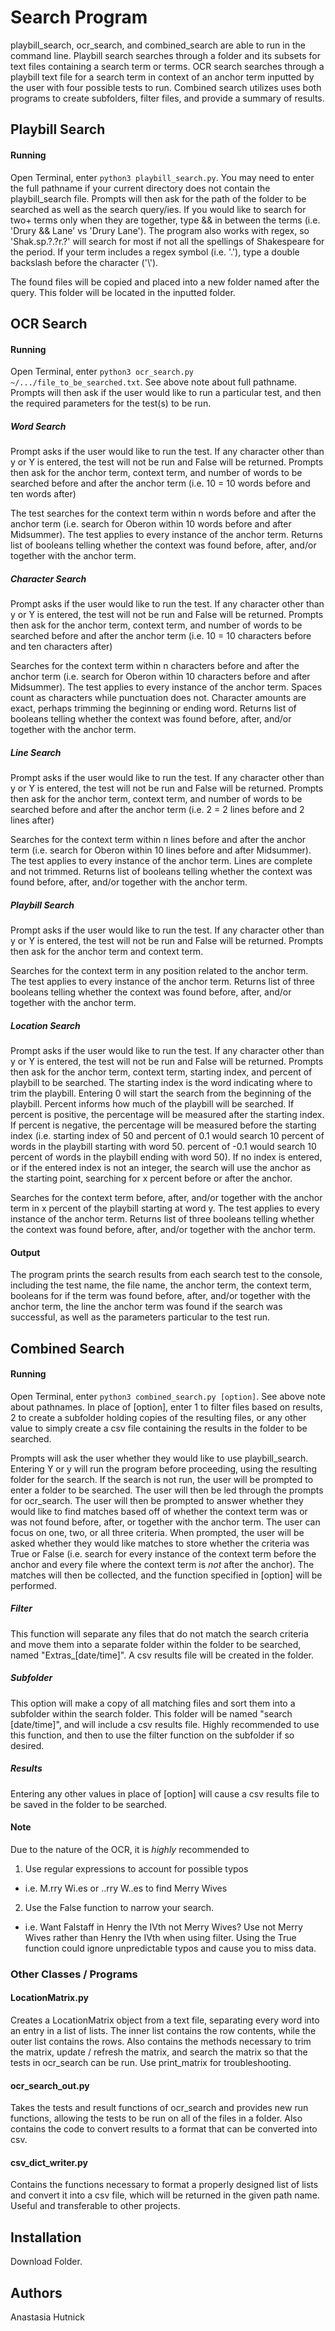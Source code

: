 # Search Program
playbill_search, ocr_search, and combined_search are able to run in the
command line. Playbill search searches through a folder and its subsets for
text files containing a search term or terms. OCR search searches through a
playbill text file for a search term in context of an anchor term inputted by
the user with four possible tests to run. Combined search utilizes uses
both programs to create subfolders, filter files, and provide a summary of
results.

## Playbill Search
#### Running
Open Terminal, enter `python3 playbill_search.py`. You may need to enter the
full pathname if your current directory does not contain the playbill_search
file. Prompts will then ask for the path of the folder to be searched as well
as the search query/ies. If you would like to search for two+ terms only when
they are together, type && in between the terms (i.e. 'Drury && Lane' vs
'Drury Lane'). The program also works with regex, so 'Shak.sp.?.?r.?' will
search for most if not all the spellings of Shakespeare for the period. If your
term includes a regex symbol (i.e. '.'), type a double backslash before the
character ('\\').

The found files will be copied and placed into a new
folder named after the query. This folder will be located in the inputted
folder.

## OCR Search
#### Running
Open Terminal, enter `python3 ocr_search.py ~/.../file_to_be_searched.txt`.
See above note about full pathname. Prompts will then ask if the user would
like to run a particular test, and then the required parameters for the
test(s) to be run.

##### Word Search
Prompt asks if the user would like to run the test. If any character other
than y or Y is entered, the test will not be run and False will be returned.
Prompts then ask for the anchor term, context term, and number of words to be
searched before and after the anchor term (i.e. 10 = 10 words before and ten
words after)

The test searches for the context term within n words before and after the anchor
term (i.e. search for Oberon within 10 words before and after Midsummer). The test
applies to every instance of the anchor term. Returns list of booleans telling
whether the context was found before, after, and/or together with the anchor term.

##### Character Search
Prompt asks if the user would like to run the test. If any character other
than y or Y is entered, the test will not be run and False will be returned.
Prompts then ask for the anchor term, context term, and number of words to be
searched before and after the anchor term (i.e. 10 = 10 characters before and ten
characters after)

Searches for the context term within n characters before and after the anchor term
(i.e. search for Oberon within 10 characters before and after Midsummer). The test
applies to every instance of the anchor term. Spaces count as characters while
punctuation does not. Character amounts are exact, perhaps trimming the beginning
or ending word. Returns list of booleans telling whether the context was found
before, after, and/or together with the anchor term.

##### Line Search
Prompt asks if the user would like to run the test. If any character other
than y or Y is entered, the test will not be run and False will be returned.
Prompts then ask for the anchor term, context term, and number of words to be
searched before and after the anchor term (i.e. 2 = 2 lines before and 2
lines after)

Searches for the context term within n lines before and after the anchor term
(i.e. search for Oberon within 10 lines before and after Midsummer). The test
applies to every instance of the anchor term. Lines are complete and not
trimmed. Returns list of booleans telling whether the context was found before,
after, and/or together with the anchor term.

##### Playbill Search
Prompt asks if the user would like to run the test. If any character other
than y or Y is entered, the test will not be run and False will be returned.
Prompts then ask for the anchor term and context term.

Searches for the context term in any position related to the anchor term.
The test applies to every instance of the anchor term. Returns list of three
booleans telling whether the context was found before, after, and/or together
with the anchor term.

##### Location Search
Prompt asks if the user would like to run the test. If any character other
than y or Y is entered, the test will not be run and False will be returned.
Prompts then ask for the anchor term, context term, starting index, and
percent of playbill to be searched. The starting index is the word indicating
where to trim the playbill. Entering 0 will start the search from the beginning of
the playbill. Percent informs how much of the playbill will be searched. If percent
is positive, the percentage will be measured after the starting index. If percent
is negative, the percentage will be measured before the starting index (i.e. starting
index of 50 and percent of 0.1 would search 10 percent of words in the playbill
starting with word 50. percent of -0.1 would search 10 percent of words in the
playbill ending with word 50). If no index is entered, or if the entered index
is not an integer, the search will use the anchor as the starting point,
searching for x percent before or after the anchor.

Searches for the context term before, after, and/or together with the anchor
term in x percent of the playbill starting at word y. The test applies to every
instance of the anchor term. Returns list of three booleans telling whether the
context was found before, after, and/or together with the anchor term.

#### Output
The program prints the search results from each search test to the console,
including the  test name, the file name, the anchor term, the context term,
booleans for if the term was found before, after, and/or together with the anchor
term, the line the anchor term was found if the search was successful, as well
as the parameters particular to the test run.

## Combined Search
#### Running
Open Terminal, enter `python3 combined_search.py [option]`. See above note
about pathnames. In place of [option], enter 1 to filter files based on results,
2 to create a subfolder holding copies of the resulting files, or any other
value to simply create a csv file containing the results in the folder to be searched.

Prompts will ask the user whether they would like to use playbill_search. Entering
Y or y will run the program before proceeding, using the resulting folder for the
search. If the search is not run, the user will be prompted to enter a folder
to be searched. The user will then be led through the prompts for ocr_search.
The user will then be prompted to answer whether they would like to find matches
based off of whether the context term was or was not found before, after, or together
with the anchor term. The user can focus on one, two, or all three criteria.
When prompted, the user will be asked whether they would like matches to store
whether the criteria was True or False (i.e. search for every instance of the
context term before the anchor and every file where the context term is *not*
after the anchor). The matches will then be collected, and the function specified
in [option] will be performed.

##### Filter
This function will separate any files that do not match the search criteria and
move them into a separate folder within the folder to be searched, named
"Extras_[date/time]". A csv results file will be created in the folder.


##### Subfolder
This option will make a copy of all matching files and sort them into a subfolder
within the search folder. This folder will  be named "search [date/time]", and
will include a csv results file. Highly recommended to use this function, and then
to use the filter function on the subfolder if so desired.


##### Results
Entering any other values in place of [option]  will cause a csv results file
to be saved in the folder to be searched.

#### Note
Due to the nature of the OCR, it is *highly* recommended to
1. Use regular expressions to account for possible typos
* i.e. M.rry Wi.es or ..rry W..es to find Merry Wives
2. Use the False function to narrow your search.
* i.e. Want Falstaff in Henry the IVth not Merry Wives? Use not Merry Wives rather than Henry the IVth when using filter. Using the True function could ignore unpredictable typos and cause you to miss data.

### Other Classes / Programs
#### LocationMatrix.py
Creates a LocationMatrix object from a text file, separating every word into an entry in a list
of lists. The inner list contains the row contents, while the outer list contains the rows.
Also contains the methods necessary to trim the matrix, update / refresh the matrix, and
search the matrix so that the tests in ocr_search can be run. Use print_matrix for troubleshooting.

#### ocr_search_out.py
Takes the tests and result functions of ocr_search and provides new run functions, allowing
the tests to be run on all of the files in a folder. Also contains the code to convert
results to a format that can be converted into csv.

#### csv_dict_writer.py
Contains the functions necessary to format a properly designed list of lists and convert it
into a csv file, which will be returned in the given path name. Useful and transferable
to other projects.

## Installation
Download Folder.

## Authors
Anastasia Hutnick

